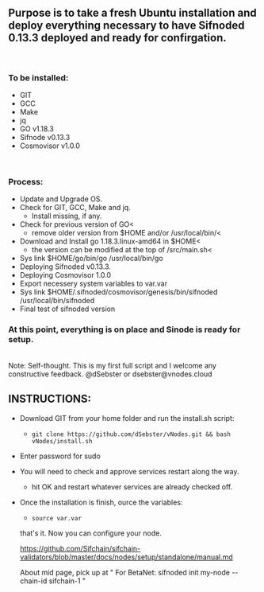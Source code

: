 ## Purpose is to take a fresh Ubuntu installation and deploy everything necessary to have Sifnoded 0.13.3 deployed and ready for confirgation.

<br>

### To be installed:
- GIT<br>
- GCC<br>
- Make<br>
- jq<br>
- GO v1.18.3<br>
- Sifnode v0.13.3<br>
- Cosmovisor v1.0.0<br>


<br>

### Process: <br>
   - Update and Upgrade OS. <br>
- Check for GIT, GCC, Make and jq.<br>
    - Install missing, if any. <br>
- Check for previous version of GO<<br>
    - remove older version from $HOME and/or /usr/local/bin/<<br>
- Download and Install go 1.18.3.linux-amd64 in $HOME<<br>
    - the version can be modified at the top of /src/main.sh<<br>
- Sys link $HOME/go/bin/go /usr/local/bin/go<br>
- Deploying Sifnoded v0.13.3.<br>
- Deploying Cosmovisor 1.0.0<br>
- Export necessery system variables to var.var<br>
- Sys link $HOME/.sifnoded/cosmovisor/genesis/bin/sifnoded /usr/local/bin/sifnoded<br>
- Final test of sifnoded version<br>
  
### At this point, everything is on place and Sinode is ready for setup. 
 
<br>
Note: Self-thought. This is my first full script and I welcome any constructive feedback. @dSebster or dsebster@vnodes.cloud


<br>

## INSTRUCTIONS:
- Download GIT from your home folder and run the install.sh script:<br>
   - ````git clone https://github.com/dSebster/vNodes.git && bash vNodes/install.sh```` <br>
- Enter password for sudo<br>
- You will need to check and approve services restart along the way. <br>
   - hit OK and restart whatever services are already checked off.<br>

- Once the installation is finish, ource the variables:<br>
   - ````source var.var````<br>
  
  
  that's it. Now you can configure your node. 
  
  https://github.com/Sifchain/sifchain-validators/blob/master/docs/nodes/setup/standalone/manual.md
  
  About mid page, pick up at " For BetaNet: sifnoded init my-node --chain-id sifchain-1 "
    
